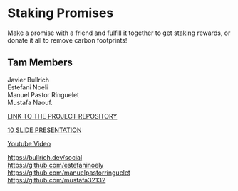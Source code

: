 # Staking Promises

Make a promise with a friend and fulfill it together to get staking rewards, or donate it all to remove carbon footprints!

## Tam Members

 Javier Bullrich
 <br> 
 Estefani Noeli
 <br> 
 Manuel Pastor Ringuelet
 <br> 
 Mustafa Naouf.

[LINK TO THE PROJECT REPOSITORY](https://github.com/CodingBull-dev/staking-promises/)

[10 SLIDE PRESENTATION](https://pitch.com/public/d496b7a7-0e23-4efe-8508-c6d649454cca)

[Youtube Video](https://youtu.be/pIXwMgYK3U4)

https://bullrich.dev/social
<br> 
https://github.com/estefaninoely
<br> 
https://github.com/manuelpastorringuelet
<br> 
https://github.com/mustafa32132
